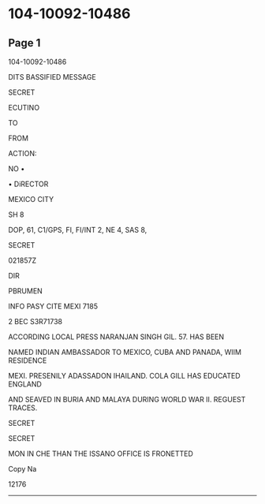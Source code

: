 # 104-10092-10486

## Page 1

104-10092-10486

DITS BASSIFIED MESSAGE

SECRET

ECUTINO

TO

FROM

ACTION:

NO •

• DiRECTOR

MEXICO CITY

SH 8

DOP, 61, C1/GPS, FI, FI/INT 2, NE 4, SAS 8,

SECRET

021857Z

DIR

PBRUMEN

INFO PASY CITE MEXI 7185

2 BEC S3R71738

ACCORDING LOCAL PRESS NARANJAN SINGH GIL. 57. HAS BEEN

NAMED INDIAN AMBASSADOR TO MEXICO, CUBA AND PANADA, WIIM RESIDENCE

MEXI. PRESENILY ADASSADON IHAILAND. COLA GILL HAS EDUCATED ENGLAND

AND SEAVED IN BURIA AND MALAYA DURING WORLD WAR II. REGUEST TRACES.

SECRET

SECRET

MON IN CHE THAN THE ISSANO OFFICE IS FRONETTED

Copy Na

12176

---

